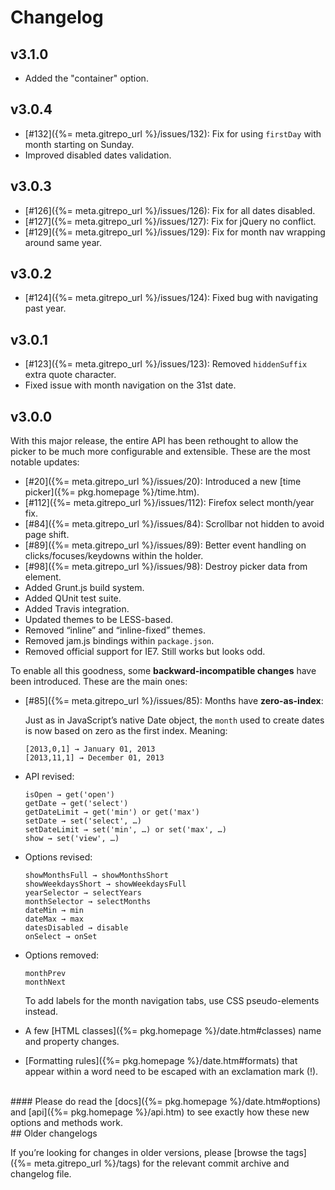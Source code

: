 
# Changelog

## v3.1.0

- Added the "container" option.

## v3.0.4

- [#132]({%= meta.gitrepo_url %}/issues/132): Fix for using `firstDay` with month starting on Sunday.
- Improved disabled dates validation.

## v3.0.3

- [#126]({%= meta.gitrepo_url %}/issues/126): Fix for all dates disabled.
- [#127]({%= meta.gitrepo_url %}/issues/127): Fix for jQuery no conflict.
- [#129]({%= meta.gitrepo_url %}/issues/129): Fix for month nav wrapping around same year.

## v3.0.2

- [#124]({%= meta.gitrepo_url %}/issues/124): Fixed bug with navigating past year.

## v3.0.1

- [#123]({%= meta.gitrepo_url %}/issues/123): Removed `hiddenSuffix` extra quote character.
- Fixed issue with month navigation on the 31st date.

## v3.0.0

With this major release, the entire API has been rethought to allow the picker to be much more configurable and extensible. These are the most notable updates:

- [#20]({%= meta.gitrepo_url %}/issues/20): Introduced a new [time picker]({%= pkg.homepage %}/time.htm).
- [#112]({%= meta.gitrepo_url %}/issues/112): Firefox select month/year fix.
- [#84]({%= meta.gitrepo_url %}/issues/84): Scrollbar not hidden to avoid page shift.
- [#89]({%= meta.gitrepo_url %}/issues/89): Better event handling on clicks/focuses/keydowns within the holder.
- [#98]({%= meta.gitrepo_url %}/issues/98): Destroy picker data from element.
- Added Grunt.js build system.
- Added QUnit test suite.
- Added Travis integration.
- Updated themes to be LESS-based.
- Removed “inline” and “inline-fixed” themes.
- Removed jam.js bindings within `package.json`.
- Removed official support for IE7. Still works but looks odd.

To enable all this goodness, some **backward-incompatible changes** have been introduced. These are the main ones:

<a name="zero-as-index"></a>
- [#85]({%= meta.gitrepo_url %}/issues/85): Months have __zero-as-index__:

	Just as in JavaScript’s native Date object, the `month` used to create dates is now 	based on zero as the first index. Meaning:

	```
	[2013,0,1] → January 01, 2013
	[2013,11,1] → December 01, 2013
	```

- API revised:

	```
	isOpen → get('open')
	getDate → get('select')
	getDateLimit → get('min') or get('max')
	setDate → set('select', …)
	setDateLimit → set('min', …) or set('max', …)
	show → set('view', …)
	```

- Options revised:

	```
	showMonthsFull → showMonthsShort
	showWeekdaysShort → showWeekdaysFull
	yearSelector → selectYears
	monthSelector → selectMonths
	dateMin → min
	dateMax → max
	datesDisabled → disable
	onSelect → onSet
	```

- Options removed:

	```
	monthPrev
	monthNext
	```
	To add labels for the month navigation tabs, use CSS pseudo-elements instead.

- A few [HTML classes]({%= pkg.homepage %}/date.htm#classes) name and property changes.

- [Formatting rules]({%= pkg.homepage %}/date.htm#formats) that appear within a word need to be escaped with an exclamation mark (!).


<br>
#### Please do read the [docs]({%= pkg.homepage %}/date.htm#options) and [api]({%= pkg.homepage %}/api.htm) to see exactly how these new options and methods work.




<br>
## Older changelogs

If you’re looking for changes in older versions, please [browse the tags]({%= meta.gitrepo_url %}/tags) for the relevant commit archive and changelog file.



